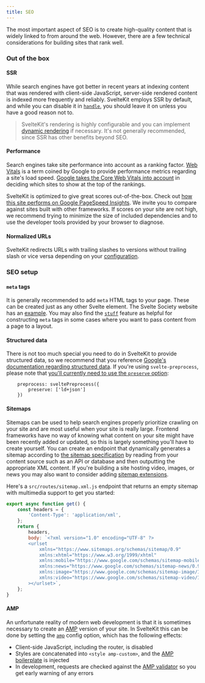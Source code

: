 ```yaml
---
title: SEO
---
```


The most important aspect of SEO is to create high-quality content that is widely linked to from around the web. However, there are a few technical considerations for building sites that rank well.

### Out of the box

#### SSR

While search engines have got better in recent years at indexing content that was rendered with client-side JavaScript, server-side rendered content is indexed more frequently and reliably. SvelteKit employs SSR by default, and while you can disable it in [`handle`](/docs/hooks#handle), you should leave it on unless you have a good reason not to.

> SvelteKit's rendering is highly configurable and you can implement [dynamic rendering](https://developers.google.com/search/docs/advanced/javascript/dynamic-rendering) if necessary. It's not generally recommended, since SSR has other benefits beyond SEO.

#### Performance

Search engines take site performance into account as a ranking factor. [Web Vitals](https://web.dev/vitals/) is a term coined by Google to provide performance metrics regarding a site's load speed. [Google takes the Core Web Vitals into account](https://developers.google.com/search/blog/2020/11/timing-for-page-experience) in deciding which sites to show at the top of the rankings.

SvelteKit is optimized to give great scores out-of-the-box. Check out [how this site performs on Google PageSpeed Insights](https://pagespeed.web.dev/report?url=https%3A%2F%2Fkit.svelte.dev%2F). We invite you to compare against sites built with other frameworks. If scores on your site are not high, we recommend trying to minimize the size of included dependencies and to use the developer tools provided by your browser to diagnose.

#### Normalized URLs

SvelteKit redirects URLs with trailing slashes to versions without trailing slash or vice versa depending on your [configuration](configuration#trailingslash).

### SEO setup

#### `meta` tags

It is generally recommended to add `meta` HTML tags to your page. These can be created just as any other Svelte element. The Svelte Society website has an [example](https://github.com/svelte-society/sveltesociety.dev/blob/staging/src/lib/components/Seo.svelte). You may also find the [`stuff`](loading#input-stuff) feature as helpful for constructing `meta` tags in some cases where you want to pass content from a page to a layout.

#### Structured data

There is not too much special you need to do in SvelteKit to provide structured data, so we recommend that you reference [Google's documentation regarding structured data](https://developers.google.com/search/docs/advanced/structured-data/intro-structured-data). If you're using `svelte-preprocess`, please note that [you'll currently need to use the `preserve` option](https://github.com/sveltejs/svelte-preprocess/issues/305):

```
	preprocess: sveltePreprocess({
		preserve: ['ld+json']
	})
```

#### Sitemaps

Sitemaps can be used to help search engines properly prioritize crawling on your site and are most useful when your site is really large. Frontend frameworks have no way of knowing what content on your site might have been recently added or updated, so this is largely something you'll have to create yourself. You can create an endpoint that dynamically generates a sitemap according to [the sitemap specification](https://www.sitemaps.org/protocol.html) by reading from your content source such as an API or database and then outputting the appropriate XML content. If you're building a site hosting video, images, or news you may also want to consider adding [sitemap extensions](https://developers.google.com/search/docs/advanced/sitemaps/build-sitemap#extensions).

Here's a `src/routes/sitemap.xml.js` endpoint that returns an empty sitemap with multimedia support to get you started:
```js
export async function get() {
	const headers = {
		'Content-Type': 'application/xml',
	};
	return {
		headers,
		body: `<?xml version="1.0" encoding="UTF-8" ?>
		<urlset
			xmlns="https://www.sitemaps.org/schemas/sitemap/0.9"
			xmlns:xhtml="https://www.w3.org/1999/xhtml"
			xmlns:mobile="https://www.google.com/schemas/sitemap-mobile/1.0"
			xmlns:news="https://www.google.com/schemas/sitemap-news/0.9"
			xmlns:image="https://www.google.com/schemas/sitemap-image/1.1"
			xmlns:video="https://www.google.com/schemas/sitemap-video/1.1"
		></urlset>`,
	};
}
```

#### AMP

An unfortunate reality of modern web development is that it is sometimes necessary to create an [AMP](https://amp.dev/) version of your site. In SvelteKit this can be done by setting the [`amp`](/docs/configuration#amp) config option, which has the following effects:

- Client-side JavaScript, including the router, is disabled
- Styles are concatenated into `<style amp-custom>`, and the [AMP boilerplate](https://amp.dev/boilerplate/) is injected
- In development, requests are checked against the [AMP validator](https://validator.ampproject.org/) so you get early warning of any errors
